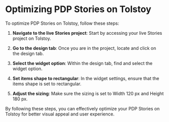 # Optimizing PDP Stories on Tolstoy

To optimize PDP Stories on Tolstoy, follow these steps:

1. **Navigate to the live Stories project**: Start by accessing your live Stories project on Tolstoy.

2. **Go to the design tab**: Once you are in the project, locate and click on the design tab.

3. **Select the widget option**: Within the design tab, find and select the widget option.

4. **Set items shape to rectangular**: In the widget settings, ensure that the items shape is set to rectangular.

5. **Adjust the sizing**: Make sure the sizing is set to Width 120 px and Height 180 px.

By following these steps, you can effectively optimize your PDP Stories on Tolstoy for better visual appeal and user experience.